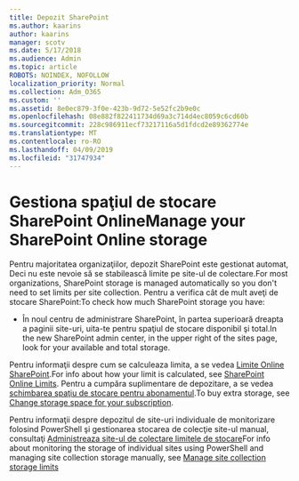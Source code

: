 ```yaml
---
title: Depozit SharePoint
ms.author: kaarins
author: kaarins
manager: scotv
ms.date: 5/17/2018
ms.audience: Admin
ms.topic: article
ROBOTS: NOINDEX, NOFOLLOW
localization_priority: Normal
ms.collection: Adm_O365
ms.custom: ''
ms.assetid: 8e0ec879-3f0e-423b-9d72-5e52fc2b9e0c
ms.openlocfilehash: 08e882f822411734d69a3c714d4ec8059c6cd60b
ms.sourcegitcommit: 228c986911ecf73217116a5d1fdcd2e89362774e
ms.translationtype: MT
ms.contentlocale: ro-RO
ms.lasthandoff: 04/09/2019
ms.locfileid: "31747934"
---
```

# <a name="manage-your-sharepoint-online-storage"></a><span data-ttu-id="93a76-102">Gestiona spaţiul de stocare SharePoint Online</span><span class="sxs-lookup"><span data-stu-id="93a76-102">Manage your SharePoint Online storage</span></span>

<span data-ttu-id="93a76-103">Pentru majoritatea organizaţiilor, depozit SharePoint este gestionat automat, Deci nu este nevoie să se stabilească limite pe site-ul de colectare.</span><span class="sxs-lookup"><span data-stu-id="93a76-103">For most organizations, SharePoint storage is managed automatically so you don't need to set limits per site collection.</span></span> <span data-ttu-id="93a76-104">Pentru a verifica cât de mult aveţi de stocare SharePoint:</span><span class="sxs-lookup"><span data-stu-id="93a76-104">To check how much SharePoint storage you have:</span></span>
  
- <span data-ttu-id="93a76-105">În noul centru de administrare SharePoint, în partea superioară dreapta a paginii site-uri, uita-te pentru spaţiul de stocare disponibil şi total.</span><span class="sxs-lookup"><span data-stu-id="93a76-105">In the new SharePoint admin center, in the upper right of the sites page, look for your available and total storage.</span></span>
    
<span data-ttu-id="93a76-106">Pentru informaţii despre cum se calculeaza limita, a se vedea [Limite Online SharePoint](https://go.microsoft.com/fwlink/p/?LinkID=856113).</span><span class="sxs-lookup"><span data-stu-id="93a76-106">For info about how your limit is calculated, see [SharePoint Online Limits](https://go.microsoft.com/fwlink/p/?LinkID=856113).</span></span> <span data-ttu-id="93a76-107">Pentru a cumpăra suplimentare de depozitare, a se vedea [schimbarea spaţiu de stocare pentru abonamentul](https://go.microsoft.com/fwlink/?linkid=866428).</span><span class="sxs-lookup"><span data-stu-id="93a76-107">To buy extra storage, see [Change storage space for your subscription](https://go.microsoft.com/fwlink/?linkid=866428).</span></span>
  
<span data-ttu-id="93a76-108">Pentru informaţii despre depozitul de site-uri individuale de monitorizare folosind PowerShell şi gestionarea stocarea de colecţie site-ul manual, consultaţi [Administreaza site-ul de colectare limitele de stocare](https://go.microsoft.com/fwlink/?linkid=867833)</span><span class="sxs-lookup"><span data-stu-id="93a76-108">For info about monitoring the storage of individual sites using PowerShell and managing site collection storage manually, see [Manage site collection storage limits](https://go.microsoft.com/fwlink/?linkid=867833)</span></span>
  

